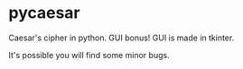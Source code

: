 pycaesar
========

Caesar's cipher in python. GUI bonus!
GUI is made in tkinter. 

It's possible you will find some minor bugs.
